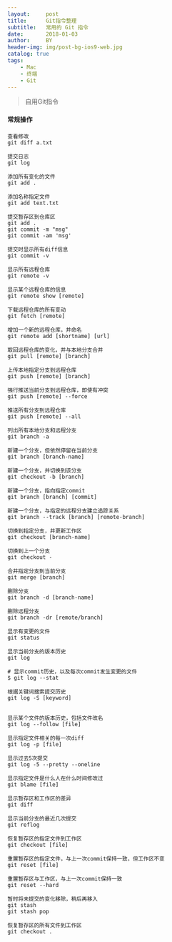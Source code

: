 ```yaml
---
layout:     post
title:      Git指令整理
subtitle:   常用的 Git 指令
date:       2018-01-03
author:     BY
header-img: img/post-bg-ios9-web.jpg
catalog: true
tags:
    - Mac
    - 终端
    - Git
---
```


>自用Git指令

#### 常规操作
	查看修改
	git diff a.txt
	
	提交日志
	git log

	添加所有变化的文件
 	git add .

	添加名称指定文件
	git add text.txt
	
	提交暂存区到仓库区
	git add .
    git commit -m "msg"
    git commit -am 'msg'
    
    提交时显示所有diff信息
    git commit -v
	
	显示所有远程仓库
	git remote -v
	
	显示某个远程仓库的信息
    git remote show [remote]
    
    下载远程仓库的所有变动
    git fetch [remote]
	
	增加一个新的远程仓库，并命名
	git remote add [shortname] [url]
	
	取回远程仓库的变化，并与本地分支合并
	git pull [remote] [branch]
	
	上传本地指定分支到远程仓库
	git push [remote] [branch]
	
	强行推送当前分支到远程仓库，即使有冲突
	git push [remote] --force
	
	推送所有分支到远程仓库
	git push [remote] --all
	
	列出所有本地分支和远程分支
	git branch -a
	
	新建一个分支，但依然停留在当前分支
	git branch [branch-name]
	
	新建一个分支，并切换到该分支
	git checkout -b [branch]
	
	新建一个分支，指向指定commit
	git branch [branch] [commit]
	
	新建一个分支，与指定的远程分支建立追踪关系
	git branch --track [branch] [remote-branch]
	
	切换到指定分支，并更新工作区
	git checkout [branch-name]
	
	切换到上一个分支
	git checkout -
	
	合并指定分支到当前分支
	git merge [branch]
	
	删除分支
	git branch -d [branch-name]
	
	删除远程分支
	git branch -dr [remote/branch]
	
	显示有变更的文件
	git status
	
	显示当前分支的版本历史
	git log
	
	# 显示commit历史，以及每次commit发生变更的文件
	$ git log --stat
	
	根据关键词搜索提交历史
	git log -S [keyword]
	
	
	显示某个文件的版本历史，包括文件改名
	git log --follow [file]
	
	显示指定文件相关的每一次diff
	git log -p [file]
	
	显示过去5次提交
	git log -5 --pretty --oneline
	
	显示指定文件是什么人在什么时间修改过
	git blame [file]
	
	显示暂存区和工作区的差异
	git diff
	
	显示当前分支的最近几次提交
	git reflog
	
	恢复暂存区的指定文件到工作区
	git checkout [file]
	
	重置暂存区的指定文件，与上一次commit保持一致，但工作区不变
    git reset [file]
    
    重置暂存区与工作区，与上一次commit保持一致
    git reset --hard
    
    暂时将未提交的变化移除，稍后再移入
    git stash
    git stash pop
	
	恢复暂存区的所有文件到工作区
	git checkout .
